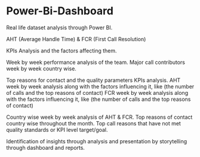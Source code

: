 # Power-Bi-Dashboard

Real life dataset analysis through Power BI.

AHT (Average Handle Time) & FCR (First Call Resolution)

KPIs Analysis and the factors affecting them.

Week by week performance analysis of the team.
Major call contributors week by week country wise.

Top reasons for contact and the quality parameters KPIs
analysis.
AHT week by week analysis along with the factors
influencing it, like (the number of calls and the top reasons of
contact)
FCR week by week analysis along with the factors
influencing it, like (the number of calls and the top reasons of
contact)

Country wise week by week analysis of AHT & FCR.
Top reasons of contact country wise throughout the month.
Top call reasons that have not met quality standards or KPI
level target/goal.

Identification of insights through analysis and presentation
by storytelling through dashboard and reports.
